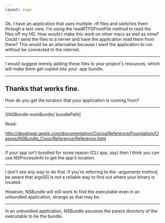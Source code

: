 ```yaml
---
layout: page
---
```


Ok, I have an application that uses multiple .rtf files and switches them through a text view.  I'm using the readRTFDFromFile method to read the files off my HD.  How would I make this work on other macs as well as mine?  Could I send the files to a server and have the application read them from there?  This would be an alternative because I want the application to run without be connected to the internet.

----
I would suggest merely adding these files to your project's resources, which will make them get copied into your .app bundle.

----
Thanks that works fine.
----
How do you get the location that your application is running from?

----

[[NSBundle mainBundle] bundlePath]

Read: 

http://developer.apple.com/documentation/Cocoa/Reference/Foundation/Classes/NSBundle_Class/Reference/Reference.html

----

If your app isn't bundled for some reason (CLI app, say) then I think you can use NSProcessInfo to get the app's location.

----
I don't see any way to do that. If you're referring to the     -arguments method, be aware that     argv[0] is *not* a reliable way to find out where your binary is located.

However, NSBundle will still work to find the executable even in an unbundled application, strange as that may be.

----

In an unbundled application, NSBundle assumes the parent directory of the executable to be the bundle.
